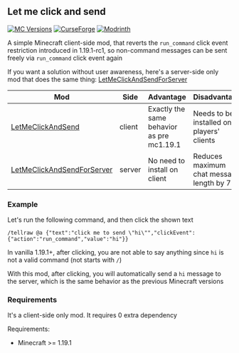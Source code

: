 ## Let me click and send

[![MC Versions](https://cf.way2muchnoise.eu/versions/For%20MC_694888_all.svg)](https://www.curseforge.com/minecraft/mc-mods/let-me-click-and-send)
[![CurseForge](https://cf.way2muchnoise.eu/full_694888_downloads.svg)](https://legacy.curseforge.com/minecraft/mc-mods/let-me-click-and-send)
[![Modrinth](https://img.shields.io/modrinth/dt/pGbwwB5d?label=Modrinth%20Downloads)](https://modrinth.com/mod/let-me-click-and-send)

A simple Minecraft client-side mod, that reverts the `run_command` click event restriction introduced in 1.19.1-rc1,
so non-command messages can be sent freely via `run_command` click event again

If you want a solution without user awareness, here's a server-side only mod that does the same thing:
[LetMeClickAndSendForServer](https://github.com/Fallen-Breath/LetMeClickAndSendForServer)

| Mod                                                                                       | Side   | Advantage                                 | Disadvantage                                  |
|-------------------------------------------------------------------------------------------|--------|-------------------------------------------|-----------------------------------------------|
| [LetMeClickAndSend](https://github.com/Fallen-Breath/LetMeClickAndSend)                   | client | Exactly the same behavior as pre mc1.19.1 | Needs to be installed on all players' clients |        
| [LetMeClickAndSendForServer](https://github.com/Fallen-Breath/LetMeClickAndSendForServer) | server | No need to install on client              | Reduces maximum chat message length by 7      |     

### Example

Let's run the following command, and then click the shown text

```
/tellraw @a {"text":"click me to send \"hi\"","clickEvent":{"action":"run_command","value":"hi"}}
```

In vanilla 1.19.1+, after clicking, you are not able to say anything since `hi` is not a valid command (not starts with `/`)

With this mod, after clicking, you will automatically send a `hi` message to the server, which is the same behavior as the previous Minecraft versions

### Requirements

It's a client-side only mod. It requires 0 extra dependency

Requirements:

- Minecraft >= 1.19.1
